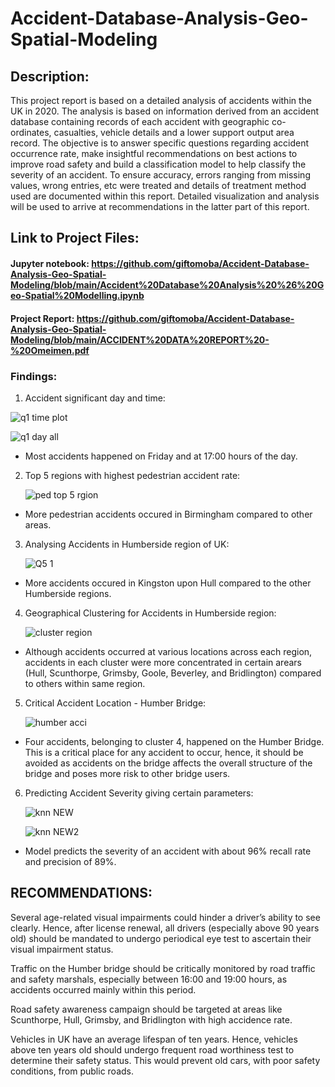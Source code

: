 # Accident-Database-Analysis-Geo-Spatial-Modeling
## Description:
This project report is based on a detailed analysis of accidents within the UK in 2020. The analysis is based on 
information derived from an accident database containing records of each accident with geographic 
co-ordinates, casualties, vehicle details and a lower support output area record. The objective is to 
answer specific questions regarding accident occurrence rate, make insightful recommendations on 
best actions to improve road safety and build a classification model to help classify the severity of an 
accident.
To ensure accuracy, errors ranging from missing values, wrong entries, etc were treated and details of 
treatment method used are documented within this report.
Detailed visualization and analysis will be used to arrive at recommendations in the latter part of this 
report.

## Link to Project Files:
#### Jupyter notebook: https://github.com/giftomoba/Accident-Database-Analysis-Geo-Spatial-Modeling/blob/main/Accident%20Database%20Analysis%20%26%20Geo-Spatial%20Modelling.ipynb
#### Project Report: https://github.com/giftomoba/Accident-Database-Analysis-Geo-Spatial-Modeling/blob/main/ACCIDENT%20DATA%20REPORT%20-%20Omeimen.pdf

### Findings:
1. Accident significant day and time:

![q1 time plot](https://github.com/giftomoba/Accident-Database-Analysis-Geo-Spatial-Modeling/assets/124467481/1e124c0d-dbc0-4309-9aa8-73d4a0ffcd36)

![q1 day all](https://github.com/giftomoba/Accident-Database-Analysis-Geo-Spatial-Modeling/assets/124467481/09484ea7-ae50-4d2e-8339-9ac274dda979)

- Most accidents happened on Friday and at 17:00 hours of the day.

2. Top 5 regions with highest pedestrian accident rate:

   ![ped top 5 rgion](https://github.com/giftomoba/Accident-Database-Analysis-Geo-Spatial-Modeling/assets/124467481/7d5e5090-e7e3-4593-95d5-827bd2ac127c)

- More pedestrian accidents occured in Birmingham compared to other areas.

3. Analysing Accidents in Humberside region of UK:

   ![Q5 1](https://github.com/giftomoba/Accident-Database-Analysis-Geo-Spatial-Modeling/assets/124467481/cd91889a-785b-490a-b533-3aa3a1b25a60)

- More accidents occured in Kingston upon Hull compared to the other Humberside regions.

4. Geographical Clustering for Accidents in Humberside region:

   ![cluster region](https://github.com/giftomoba/Accident-Database-Analysis-Geo-Spatial-Modeling/assets/124467481/90d76b68-e2df-4623-83d6-3336258fa7e7)

- Although accidents occurred at various locations across each region, accidents in each cluster were 
more concentrated in certain arears (Hull, Scunthorpe, Grimsby, Goole, Beverley, and Bridlington) 
compared to others within same region.

5. Critical Accident Location - Humber Bridge:

   ![humber acci](https://github.com/giftomoba/Accident-Database-Analysis-Geo-Spatial-Modeling/assets/124467481/deec5944-3eb9-4092-98f2-f08d32bbd040)

- Four accidents, belonging to cluster 4, happened on the Humber Bridge. 
This is a critical place for any accident to occur, hence, it should be 
avoided as accidents on the bridge affects the overall structure of the bridge and poses more risk to other bridge users.

6. Predicting Accident Severity giving certain parameters:
   
    ![knn NEW](https://github.com/giftomoba/Accident-Database-Analysis-Geo-Spatial-Modeling/assets/124467481/6d448f66-1813-481c-b2f6-5fc9e407622f)

   ![knn NEW2](https://github.com/giftomoba/Accident-Database-Analysis-Geo-Spatial-Modeling/assets/124467481/cde4045d-f3f9-4cac-83d1-acb621154904)
   
- Model predicts the severity of an accident with about 96% recall rate and precision of 89%.

## RECOMMENDATIONS:
Several age-related visual impairments could hinder a driver’s ability to see clearly. 
Hence, after license renewal, all drivers (especially above 90 years old) should be mandated to 
undergo periodical eye test to ascertain their visual impairment status.

Traffic on the Humber bridge should be critically monitored by road traffic and safety marshals, 
especially between 16:00 and 19:00 hours, as accidents occurred mainly within this period.

Road safety awareness campaign should be targeted at areas like Scunthorpe, Hull, Grimsby, and 
Bridlington with high accidence rate.

Vehicles in UK have an average lifespan of ten years. Hence, vehicles above ten 
years old should undergo frequent road worthiness test to determine their safety status. This would 
prevent old cars, with poor safety conditions, from public roads.
